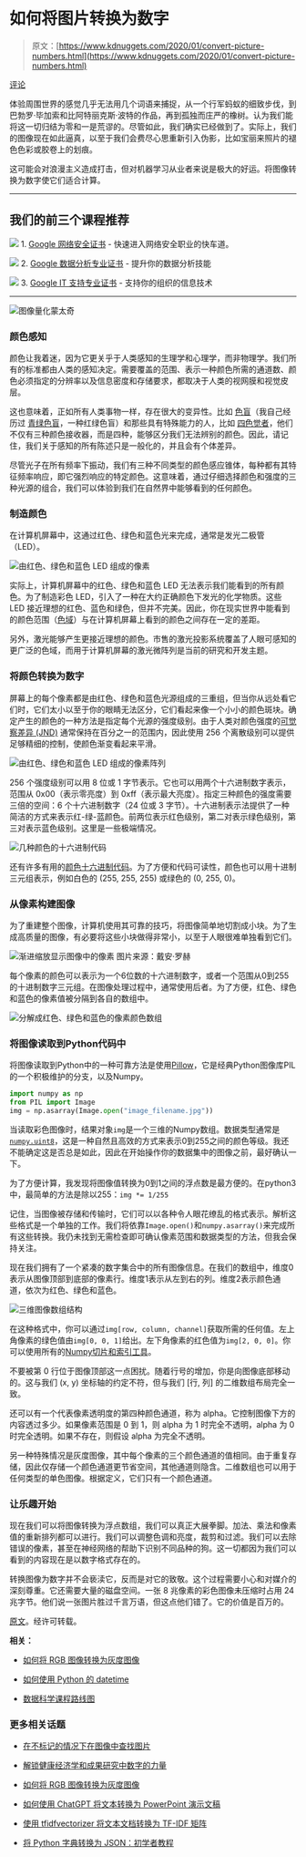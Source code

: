 # 如何将图片转换为数字

> 原文：[https://www.kdnuggets.com/2020/01/convert-picture-numbers.html](https://www.kdnuggets.com/2020/01/convert-picture-numbers.html)

[评论](#comments)

体验周围世界的感觉几乎无法用几个词语来捕捉，从一个行军蚂蚁的细致步伐，到巴勃罗·毕加索和比阿特丽克斯·波特的作品，再到孤独而庄严的橡树。认为我们能将这一切归结为零和一是荒谬的。尽管如此，我们确实已经做到了。实际上，我们的图像现在如此逼真，以至于我们会费尽心思重新引入伪影，比如宝丽来照片的褪色色彩或胶卷上的划痕。

这可能会对浪漫主义造成打击，但对机器学习从业者来说是极大的好运。将图像转换为数字使它们适合计算。

* * *

## 我们的前三个课程推荐

![](../Images/0244c01ba9267c002ef39d4907e0b8fb.png) 1\. [Google 网络安全证书](https://www.kdnuggets.com/google-cybersecurity) - 快速进入网络安全职业的快车道。

![](../Images/e225c49c3c91745821c8c0368bf04711.png) 2\. [Google 数据分析专业证书](https://www.kdnuggets.com/google-data-analytics) - 提升你的数据分析技能

![](../Images/0244c01ba9267c002ef39d4907e0b8fb.png) 3\. [Google IT 支持专业证书](https://www.kdnuggets.com/google-itsupport) - 支持你的组织的信息技术

* * *

![图像量化蒙太奇](../Images/0f8fcafdc7f2bc45a7a0c1fd261c39b9.png)

### 颜色感知

颜色让我着迷，因为它更关乎于人类感知的生理学和心理学，而非物理学。我们所有的标准都由人类的感知决定。需要覆盖的范围、表示一种颜色所需的通道数、颜色必须指定的分辨率以及信息密度和存储要求，都取决于人类的视网膜和视觉皮层。

这也意味着，正如所有人类事物一样，存在很大的变异性。比如 [色盲](https://en.m.wikipedia.org/wiki/Color_blindness)（我自己经历过 [青绿色盲](https://en.m.wikipedia.org/wiki/Color_blindness#Deuteranomaly)，一种红绿色盲）和那些具有特殊能力的人，比如 [四色觉者](https://en.m.wikipedia.org/wiki/Tetrachromacy)，他们不仅有三种颜色接收器，而是四种，能够区分我们无法辨别的颜色。因此，请记住，我们关于感知的所有陈述只是一般化的，并且会有个体差异。

尽管光子在所有频率下振动，我们有三种不同类型的颜色感应锥体，每种都有其特征频率响应，即它强烈响应的特定颜色。这意味着，通过仔细选择颜色和强度的三种光源的组合，我们可以体验到我们在自然界中能够看到的任何颜色。

### 制造颜色

在计算机屏幕中，这通过红色、绿色和蓝色光来完成，通常是发光二极管（LED）。

![由红色、绿色和蓝色 LED 组成的像素](../Images/c8401d5762ccfa095343027b0ddf994c.png)

实际上，计算机屏幕中的红色、绿色和蓝色 LED 无法表示我们能看到的所有颜色。为了制造彩色 LED，引入了一种在大约正确颜色下发光的化学物质。这些 LED 接近理想的红色、蓝色和绿色，但并不完美。因此，你在现实世界中能看到的颜色范围（[色域](https://en.wikipedia.org/wiki/Gamut)）与在计算机屏幕上看到的颜色之间存在一定的差距。

另外，激光能够产生更接近理想的颜色。市售的激光投影系统覆盖了人眼可感知的更广泛的色域，而用于计算机屏幕的激光微阵列是当前的研究和开发主题。

### 将颜色转换为数字

屏幕上的每个像素都是由红色、绿色和蓝色光源组成的三重组，但当你从远处看它们时，它们太小以至于你的眼睛无法区分，它们看起来像一个小小的颜色斑块。确定产生的颜色的一种方法是指定每个光源的强度级别。由于人类对颜色强度的[可觉察差异 (JND)](https://en.wikipedia.org/wiki/Just-noticeable_difference) 通常保持在百分之一的范围内，因此使用 256 个离散级别可以提供足够精细的控制，使颜色渐变看起来平滑。

![由红色、绿色和蓝色 LED 组成的像素阵列](../Images/fb8e7eac24933c9cab0451cee1c437a1.png)

256 个强度级别可以用 8 位或 1 字节表示。它也可以用两个十六进制数字表示，范围从 0x00（表示零亮度）到 0xff（表示最大亮度）。指定三种颜色的强度需要三倍的空间：6 个十六进制数字（24 位或 3 字节）。十六进制表示法提供了一种简洁的方式来表示红-绿-蓝颜色。前两位表示红色级别，第二对表示绿色级别，第三对表示蓝色级别。这里是一些极端情况。

![几种颜色的十六进制代码](../Images/dd0a94ece2fb01ad009657ed15ddb1a3.png)

还有许多有用的[颜色十六进制代码](https://www.color-hex.com/)。为了方便和代码可读性，颜色也可以用十进制三元组表示，例如白色的 (255, 255, 255) 或绿色的 (0, 255, 0)。

### 从像素构建图像

为了重建整个图像，计算机使用其可靠的技巧，将图像简单地切割成小块。为了生成高质量的图像，有必要将这些小块做得非常小，以至于人眼很难单独看到它们。

![渐进缩放显示图像中的像素](../Images/5708fd3f4e22d3727dc8ed6d96844bfc.png) 图片来源：戴安·罗赫

每个像素的颜色可以表示为一个6位数的十六进制数字，或者一个范围从0到255的十进制数字三元组。在图像处理过程中，通常使用后者。为了方便，红色、绿色和蓝色的像素值被分隔到各自的数组中。

![分解成红色、绿色和蓝色的像素颜色数组](../Images/e15ace6003dbd8e89269113088cfe886.png)

### 将图像读取到Python代码中

将图像读取到Python中的一种可靠方法是使用[Pillow](https://pillow.readthedocs.io/en/stable/)，它是经典Python图像库PIL的一个积极维护的分支，以及Numpy。

```py
import numpy as np
from PIL import Image
img = np.asarray(Image.open("image_filename.jpg"))
```

当读取彩色图像时，结果对象`img`是一个三维的Numpy数组。数据类型通常是[`numpy.uint8`](https://docs.scipy.org/doc/numpy/user/basics.types.html)，这是一种自然且高效的方式来表示0到255之间的颜色等级。我还不能确定这是否总是如此，因此在开始操作你的数据集中的图像之前，最好确认一下。

为了方便计算，我发现将图像值转换为0到1之间的浮点数是最方便的。在python3中，最简单的方法是除以255：`img *= 1/255`

记住，当图像被存储和传输时，它们可以以各种令人眼花缭乱的格式表示。解析这些格式是一个单独的工作。我们将依靠`Image.open()`和`numpy.asarray()`来完成所有这些转换。我仍未找到无需检查即可确认像素范围和数据类型的方法，但我会保持关注。

现在我们拥有了一个紧凑的数字集合中的所有图像信息。在我们的数组中，维度0表示从图像顶部到底部的像素行。维度1表示从左到右的列。维度2表示颜色通道，依次为红色、绿色和蓝色。

![三维图像数组结构](../Images/4ca9846e2120338949d3ec950a8e487e.png)

在这种格式中，你可以通过`img[row, column, channel]`获取所需的任何值。左上角像素的绿色值由`img[0, 0, 1]`给出。左下角像素的红色值为`img[2, 0, 0]`。你可以使用所有的[Numpy切片和索引工具](https://docs.scipy.org/doc/numpy/reference/arrays.indexing.html)。

不要被第 0 行位于图像顶部这一点困扰。随着行号的增加，你是向图像底部移动的。这与我们 (x, y) 坐标轴的约定不符，但与我们 [行, 列] 的二维数组布局完全一致。

还可以有一个代表像素透明度的第四种颜色通道，称为 alpha。它控制图像下方的内容透过多少。如果像素范围是 0 到 1，则 alpha 为 1 时完全不透明，alpha 为 0 时完全透明。如果不存在，则假设 alpha 为完全不透明。

另一种特殊情况是灰度图像，其中每个像素的三个颜色通道的值相同。由于重复存储，因此仅存储一个颜色通道更节省空间，其他通道则隐含。二维数组也可以用于任何类型的单色图像。根据定义，它们只有一个颜色通道。

### 让乐趣开始

现在我们可以将图像转换为浮点数组，我们可以真正大展拳脚。加法、乘法和像素值的重新排列都可以进行。我们可以调整色调和亮度，裁剪和过滤。我们可以去除错误的像素，甚至在神经网络的帮助下识别不同品种的狗。这一切都因为我们可以看到的内容现在是以数字格式存在的。

转换图像为数字并不会亵渎它，反而是对它的致敬。这个过程需要小心和对媒介的深刻尊重。它还需要大量的磁盘空间。一张 8 兆像素的彩色图像未压缩时占用 24 兆字节。他们说一张图片胜过千言万语，但这点他们错了。它的价值是百万的。

[原文](https://brohrer.github.io/images_to_numbers.html)。经许可转载。

**相关：**

+   [如何将 RGB 图像转换为灰度图像](/2019/12/convert-rgb-image-grayscale.html)

+   [如何使用 Python 的 datetime](/2019/06/how-use-datetime.html)

+   [数据科学课程路线图](/2019/12/data-science-curriculum-roadmap.html)

### 更多相关话题

+   [在不标记的情况下在图像中查找图片](https://www.kdnuggets.com/2022/09/find-picture-image-without-marking.html)

+   [解锁健康经济学和成果研究中数字的力量](https://www.kdnuggets.com/2023/07/unlocking-power-numbers-health-economics-outcomes-research.html)

+   [如何将 RGB 图像转换为灰度图像](https://www.kdnuggets.com/2019/12/convert-rgb-image-grayscale.html)

+   [如何使用 ChatGPT 将文本转换为 PowerPoint 演示文稿](https://www.kdnuggets.com/2023/08/chatgpt-convert-text-powerpoint-presentation.html)

+   [使用 tfidfvectorizer 将文本文档转换为 TF-IDF 矩阵](https://www.kdnuggets.com/2022/09/convert-text-documents-tfidf-matrix-tfidfvectorizer.html)

+   [将 Python 字典转换为 JSON：初学者教程](https://www.kdnuggets.com/convert-python-dict-to-json-a-tutorial-for-beginners)
